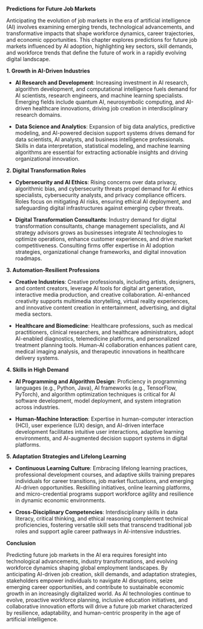 **Predictions for Future Job Markets**

Anticipating the evolution of job markets in the era of artificial intelligence (AI) involves examining emerging trends, technological advancements, and transformative impacts that shape workforce dynamics, career trajectories, and economic opportunities. This chapter explores predictions for future job markets influenced by AI adoption, highlighting key sectors, skill demands, and workforce trends that define the future of work in a rapidly evolving digital landscape.

**1. Growth in AI-Driven Industries**

- **AI Research and Development**: Increasing investment in AI research, algorithm development, and computational intelligence fuels demand for AI scientists, research engineers, and machine learning specialists. Emerging fields include quantum AI, neurosymbolic computing, and AI-driven healthcare innovations, driving job creation in interdisciplinary research domains.
    
- **Data Science and Analytics**: Expansion of big data analytics, predictive modeling, and AI-powered decision support systems drives demand for data scientists, AI analysts, and business intelligence professionals. Skills in data interpretation, statistical modeling, and machine learning algorithms are essential for extracting actionable insights and driving organizational innovation.
    

**2. Digital Transformation Roles**

- **Cybersecurity and AI Ethics**: Rising concerns over data privacy, algorithmic bias, and cybersecurity threats propel demand for AI ethics specialists, cybersecurity analysts, and privacy compliance officers. Roles focus on mitigating AI risks, ensuring ethical AI deployment, and safeguarding digital infrastructures against emerging cyber threats.
    
- **Digital Transformation Consultants**: Industry demand for digital transformation consultants, change management specialists, and AI strategy advisors grows as businesses integrate AI technologies to optimize operations, enhance customer experiences, and drive market competitiveness. Consulting firms offer expertise in AI adoption strategies, organizational change frameworks, and digital innovation roadmaps.
    

**3. Automation-Resilient Professions**

- **Creative Industries**: Creative professionals, including artists, designers, and content creators, leverage AI tools for digital art generation, interactive media production, and creative collaboration. AI-enhanced creativity supports multimedia storytelling, virtual reality experiences, and innovative content creation in entertainment, advertising, and digital media sectors.
    
- **Healthcare and Biomedicine**: Healthcare professions, such as medical practitioners, clinical researchers, and healthcare administrators, adopt AI-enabled diagnostics, telemedicine platforms, and personalized treatment planning tools. Human-AI collaboration enhances patient care, medical imaging analysis, and therapeutic innovations in healthcare delivery systems.
    

**4. Skills in High Demand**

- **AI Programming and Algorithm Design**: Proficiency in programming languages (e.g., Python, Java), AI frameworks (e.g., TensorFlow, PyTorch), and algorithm optimization techniques is critical for AI software development, model deployment, and system integration across industries.
    
- **Human-Machine Interaction**: Expertise in human-computer interaction (HCI), user experience (UX) design, and AI-driven interface development facilitates intuitive user interactions, adaptive learning environments, and AI-augmented decision support systems in digital platforms.
    

**5. Adaptation Strategies and Lifelong Learning**

- **Continuous Learning Culture**: Embracing lifelong learning practices, professional development courses, and adaptive skills training prepares individuals for career transitions, job market fluctuations, and emerging AI-driven opportunities. Reskilling initiatives, online learning platforms, and micro-credential programs support workforce agility and resilience in dynamic economic environments.
    
- **Cross-Disciplinary Competencies**: Interdisciplinary skills in data literacy, critical thinking, and ethical reasoning complement technical proficiencies, fostering versatile skill sets that transcend traditional job roles and support agile career pathways in AI-intensive industries.
    

**Conclusion**

Predicting future job markets in the AI era requires foresight into technological advancements, industry transformations, and evolving workforce dynamics shaping global employment landscapes. By anticipating AI-driven job creation, skill demands, and adaptation strategies, stakeholders empower individuals to navigate AI disruptions, seize emerging career opportunities, and contribute to sustainable economic growth in an increasingly digitalized world. As AI technologies continue to evolve, proactive workforce planning, inclusive education initiatives, and collaborative innovation efforts will drive a future job market characterized by resilience, adaptability, and human-centric prosperity in the age of artificial intelligence.